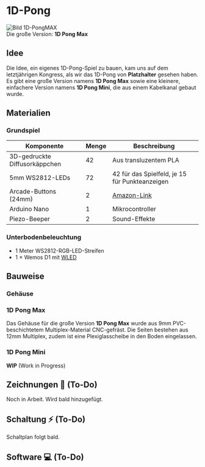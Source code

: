# 1D-Pong  
![Bild 1D-PongMAX](https://raw.githubusercontent.com/c3re/1D-Pong/refs/heads/main/1DPongMax.jpg)  
Die große Version: **1D Pong Max**  

## Idee  
Die Idee, ein eigenes 1D-Pong-Spiel zu bauen, kam uns auf dem letztjährigen Kongress, als wir das 1D-Pong von **Platzhalter** gesehen haben. Es gibt eine große Version namens **1D Pong Max** sowie eine kleinere, einfachere Version namens **1D Pong Mini**, die aus einem Kabelkanal gebaut wurde.  

## Materialien  

### Grundspiel  

| Komponente               | Menge | Beschreibung |
|--------------------------|-------|-------------|
| 3D-gedruckte Diffusorkäppchen | 42  | Aus transluzentem PLA |
| 5mm WS2812-LEDs         | 72    | 42 für das Spielfeld, je 15 für Punkteanzeigen |
| Arcade-Buttons (24mm)   | 2     | [Amazon-Link](https://www.amazon.de/EG-STARTS-LED-Farbdrucktaste-Mikroschalter-Arcade-Maschine/dp/B01N78D6OI/262-2377835-9090858) |
| Arduino Nano            | 1     | Mikrocontroller |
| Piezo-Beeper           | 2     | Sound-Effekte |
 

### Unterbodenbeleuchtung  
- 1 Meter WS2812-RGB-LED-Streifen  
- 1 × Wemos D1 mit [WLED](https://kno.wled.ge/)  

## Bauweise
### Gehäuse  
### 1D Pong Max

Das Gehäuse für die große Version **1D Pong Max** wurde aus 9mm PVC-beschichtetem Multiplex-Material CNC-gefräst. Die Seiten bestehen aus 12mm Multiplex, zudem ist eine Plexiglasscheibe in den Boden eingelassen.  
### 1D Pong Mini 

**WIP** (Work in Progress)  

## Zeichnungen 📝 (To-Do)  
Noch in Arbeit. Wird bald hinzugefügt.  

## Schaltung ⚡ (To-Do)  
Schaltplan folgt bald.  

## Software 💻 (To-Do)
